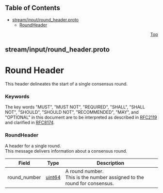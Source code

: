 ## Table of Contents

- [stream/input/round_header.proto](#stream_input_round_header-proto)
    - [RoundHeader](#com-hedera-hapi-block-stream-input-RoundHeader)
  



<a name="stream_input_round_header-proto"></a>
<p align="right"><a href="#top">Top</a></p>

## stream/input/round_header.proto
# Round Header
This header delineates the start of a single consensus round.

### Keywords
The key words "MUST", "MUST NOT", "REQUIRED", "SHALL", "SHALL NOT",
"SHOULD", "SHOULD NOT", "RECOMMENDED", "MAY", and "OPTIONAL" in this
document are to be interpreted as described in
[RFC2119](https://www.ietf.org/rfc/rfc2119) and clarified in
[RFC8174](https://www.ietf.org/rfc/rfc8174).


<a name="com-hedera-hapi-block-stream-input-RoundHeader"></a>

### RoundHeader
A header for a single round.<br/>
This message delivers information about a consensus round.


| Field | Type | Description |
| ----- | ---- | ----------- |
| round_number | [uint64](#uint64) | A round number.<br/> This is the number assigned to the round for consensus. |





 <!-- end messages -->

 <!-- end enums -->

 <!-- end HasExtensions -->

 <!-- end services -->



